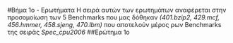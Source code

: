 #Βήμα 1ο - Ερωτήματα
Η σειρά αυτών των ερωτημάτων αναφέρεται στην προσομοίωση των 5 Benchmarks που μας δόθηκαν
_(401.bzip2, 429.mcf, 456.hmmer, 458.sjeng, 470.lbm)_ που αποτελούν μέρος ρων Benchmarks της σειράς *Spec_cpu2006*
##Ερώτημα 1ο
